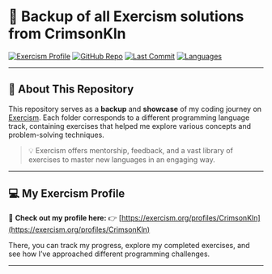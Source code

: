 # 🧠 Backup of all Exercism solutions from CrimsonKln

[![Exercism Profile](https://img.shields.io/badge/Exercism-CrimsonKln-blueviolet?logo=exercism)](https://exercism.org/profiles/CrimsonKln)
[![GitHub Repo](https://img.shields.io/badge/GitHub-CrimsonKln--Exercism--Backup-181717?logo=github)](https://github.com/CrimsonKln/Exercism-solutions)
[![Last Commit](https://img.shields.io/github/last-commit/CrimsonKln/Exercism-solutions)](https://github.com/CrimsonKln/Exercism-solutions/commits/main)
[![Languages](https://img.shields.io/github/languages/count/CrimsonKln/Exercism-solutions?color=brightgreen)](https://github.com/CrimsonKln/Exercism-solutions)

---

## 🎯 About This Repository

This repository serves as a **backup** and **showcase** of my coding journey on [Exercism](https://exercism.org/profiles/CrimsonKln).
Each folder corresponds to a different programming language track, containing exercises that helped me explore various concepts and problem-solving techniques.

> 💡 Exercism offers mentorship, feedback, and a vast library of exercises to master new languages in an engaging way.

---

## 💻 My Exercism Profile

🔗 **Check out my profile here:**
👉 [https://exercism.org/profiles/CrimsonKln](https://exercism.org/profiles/CrimsonKln)

There, you can track my progress, explore my completed exercises, and see how I’ve approached different programming challenges.

---
